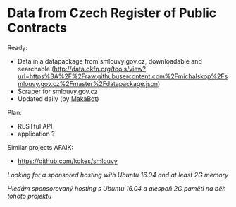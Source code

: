 # Data from Czech Register of Public Contracts

Ready:
- Data in a datapackage from smlouvy.gov.cz, downloadable and searchable (http://data.okfn.org/tools/view?url=https%3A%2F%2Fraw.githubusercontent.com%2Fmichalskop%2Fsmlouvy.gov.cz%2Fmaster%2Fdatapackage.json)
- Scraper for smlouvy.gov.cz
- Updated daily (by [MakaBot](https://github.com/MakaBot))

Plan:
- RESTful API
- application ?

Similar projects AFAIK:
- https://github.com/kokes/smlouvy

*Looking for a sponsored hosting with Ubuntu 16.04 and at least 2G memory*

*Hledám sponsorovaný hosting s Ubuntu 16.04 a alespoň 2G paměti na běh tohoto projektu*
